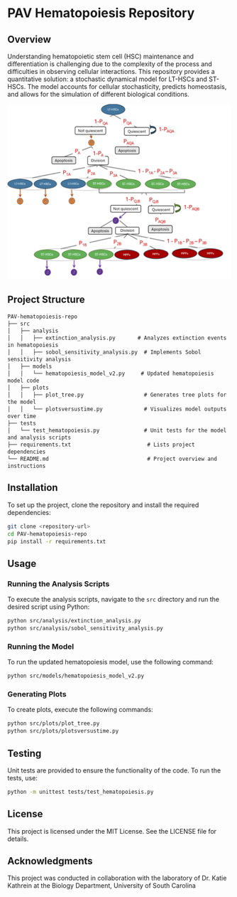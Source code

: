 # PAV Hematopoiesis Repository

## Overview
Understanding hematopoietic stem cell (HSC) maintenance and differentiation is challenging due to the complexity of the process and difficulties in observing cellular interactions. This repository provides a quantitative solution: a stochastic dynamical model for LT-HSCs and ST-HSCs. The model accounts for cellular stochasticity, predicts homeostasis, and allows for the simulation of different biological conditions.

![PAV Hematopoiesis Repository](images/model.png)

## Project Structure
```
PAV-hematopoiesis-repo
├── src
│   ├── analysis
│   │   ├── extinction_analysis.py       # Analyzes extinction events in hematopoiesis
│   │   ├── sobol_sensitivity_analysis.py  # Implements Sobol sensitivity analysis
│   ├── models
│   │   └── hematopoiesis_model_v2.py     # Updated hematopoiesis model code
│   ├── plots
│   │   ├── plot_tree.py                   # Generates tree plots for the model
│   │   └── plotsversustime.py             # Visualizes model outputs over time
├── tests
│   └── test_hematopoiesis.py              # Unit tests for the model and analysis scripts
├── requirements.txt                        # Lists project dependencies
└── README.md                               # Project overview and instructions
```

## Installation
To set up the project, clone the repository and install the required dependencies:

```bash
git clone <repository-url>
cd PAV-hematopoiesis-repo
pip install -r requirements.txt
```

## Usage
### Running the Analysis Scripts
To execute the analysis scripts, navigate to the `src` directory and run the desired script using Python:

```bash
python src/analysis/extinction_analysis.py
python src/analysis/sobol_sensitivity_analysis.py
```

### Running the Model
To run the updated hematopoiesis model, use the following command:

```bash
python src/models/hematopoiesis_model_v2.py
```

### Generating Plots
To create plots, execute the following commands:

```bash
python src/plots/plot_tree.py
python src/plots/plotsversustime.py
```

## Testing
Unit tests are provided to ensure the functionality of the code. To run the tests, use:

```bash
python -m unittest tests/test_hematopoiesis.py
```



## License
This project is licensed under the MIT License. See the LICENSE file for details.

## Acknowledgments
This project was conducted in collaboration with the laboratory of Dr. Katie Kathrein at the Biology Department, University of South Carolina
